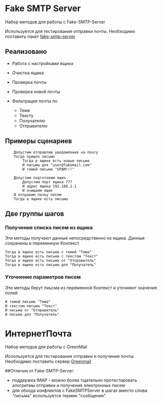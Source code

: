 # Fake SMTP Server
Набор методов для работы с Fake-SMTP-Server

Используется для тестирования отправки почты. Необходимо поставить пакет [fake-smtp-server](https://www.npmjs.com/package/fake-smtp-server)

## Реализовано

* Работа с настройками ящика
* Очистка ящика
* Проверка почты
* Проверка новой почты
* Фильтрация почты по
  
  + Теме
  + Тексту
  + Получателю
  + Отправителю

## Примеры сценариев

```
    Допустим отправляю уведомления на почту
    Тогда пришло письмо
        Тогда в ящике есть новые письма
        И письма для "user@fakemail.com"
        И темой письма "SPAM!!!"
```

```
    Допустим подготовим ящик
        Допустим порт ящика 777
        И адрес ящика 192.168.1.1
        И очищаем ящик
    И отправим пачку писем
    Тогда в ящике есть письма
```

## Две группы шагов

### Получение списка писем из ящика

Эти методы получают данные непосредственно из ящика. Данные сохранены в переменную Контекст

```
Тогда в ящике есть письма с темой "Тема"
Тогда в ящике есть письма с текстом "Текст"
Тогда в ящике есть письма от "Отправитель"
Тогда в ящике есть письма для "Получатель"
```

### Уточнение параметров писем

Эти методы берут пиьсма из переменной Контекст и уточняют значение полей

```
И темой письма "Тема"
И текстом письма "Текст"
И письма от "Отправитель"
И письма для "Получатель"
```

# ИнтернетПочта
Набор методов для работы с GreenMail

Используется для тестирования отправки и получения почты. Необходимо поставить сервер [Greenmail](http://www.icegreen.com/greenmail/)

##Отличия от Fake-SMTP-Server:
* поддержка IMAP - можно более тщательно протестировать алогритмы отправки и получения электронных писем
* для обхода конфликтов с FakeSMTPServer в шагах вместо слова "письма" используется термин "сообщения"
